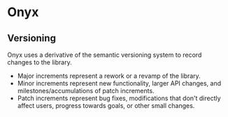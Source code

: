 # Onyx
## Versioning
Onyx uses a derivative of the semantic versioning system to record changes to the library.

- Major increments represent a rework or a revamp of the library.
- Minor increments represent new functionality, larger API changes, and milestones/accumulations of patch increments.
- Patch increments represent bug fixes, modifications that don't directly affect users, progress towards goals, or other small changes.
